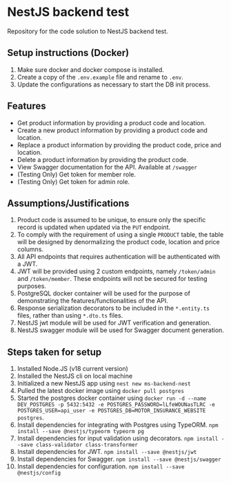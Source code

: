 # NestJS backend test

Repository for the code solution to NestJS backend test.

## Setup instructions (Docker)

1. Make sure docker and docker compose is installed.
2. Create a copy of the `.env.example` file and rename to `.env`.
3. Update the configurations as necessary to start the DB init process.

## Features

- Get product information by providing a product code and location.
- Create a new product information by providing a product code and location.
- Replace a product information by providing the product code, price and location.
- Delete a product information by providing the product code.
- View Swagger documentation for the API. Available at `/swagger`
- (Testing Only) Get token for member role.
- (Testing Only) Get token for admin role.

## Assumptions/Justifications

1. Product code is assumed to be unique, to ensure only the specific record is updated when updated via the `PUT` endpoint.
2. To comply with the requirement of using a single `PRODUCT` table, the table will be designed by denormalizing the product code, location and price columns.
3. All API endpoints that requires authentication will be authenticated with a JWT.
4. JWT will be provided using 2 custom endpoints, namely `/token/admin` and `/token/member`. These endpoints will not be secured for testing purposes.
5. PostgreSQL docker container will be used for the purpose of demonstrating the features/functionalities of the API.
6. Response serialization decorators to be included in the `*.entity.ts` files, rather than using `*.dto.ts` files.
7. NestJS jwt module will be used for JWT verification and generation.
8. NestJS swagger module will be used for Swagger document generation.

## Steps taken for setup

1. Installed Node.JS (v18 current version)
2. Installed the NestJS cli on local machine
3. Initialized a new NestJS app using `nest new ms-backend-nest`
4. Pulled the latest docker image using `docker pull postgres`
5. Started the postgres docker container using `docker run -d --name DEV_POSTGRES -p 5432:5432 -e POSTGRES_PASSWORD=lLfeWOUNasTLRC -e POSTGRES_USER=api_user -e POSTGRES_DB=MOTOR_INSURANCE_WEBSITE postgres`.
6. Install dependencies for integrating with Postgres using TypeORM. `npm install --save @nestjs/typeorm typeorm pg`
7. Install dependencies for input validation using decorators. `npm install --save class-validator class-transformer`
8. Install dependencies for JWT. `npm install --save @nestjs/jwt`
9. Install dependencies for Swagger. `npm install --save @nestjs/swagger`
10. Install dependencies for configuration. `npm install --save @nestjs/config`
